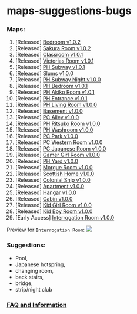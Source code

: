 # maps-suggestions-bugs

### Maps:
1. [Released] [Bedroom v1.0.2](https://www.patreon.com/posts/41376023)
2. [Released] [Sakura Room v1.0.2](https://www.patreon.com/posts/41376023)
3. [Released] [Classroom v1.0.1](https://www.patreon.com/posts/41661022)
4. [Released] [Victorias Room v1.0.1](https://www.patreon.com/posts/41661022)
5. [Released] [PH Subway v1.0.1](https://www.patreon.com/posts/43294382)
6. [Released] [Slums v1.0.0](https://www.patreon.com/posts/41203321)
7. [Released] [PH Subway Night v1.0.0](https://www.patreon.com/posts/43294382)
8. [Released] [PH Bedroom v1.0.1](https://www.patreon.com/posts/42919817)
9. [Released] [PH Akiko Room v1.0.1](https://www.patreon.com/posts/42919817)
10. [Released] [PH Entrance v1.0.1](https://www.patreon.com/posts/42919817)
11. [Released] [PH Living Room v1.0.0](https://www.patreon.com/posts/42706668)
12. [Released] [Basement v1.0.0](https://www.patreon.com/posts/43070712)
13. [Released] [PC Alley v1.0.0](https://www.patreon.com/posts/43453170)
14. [Released] [PH Ritsuko Room v1.0.0](https://www.patreon.com/posts/43823342)
15. [Released] [PH Washroom v1.0.0](https://www.patreon.com/posts/44181804)
16. [Released] [PC Park v1.0.0](https://www.patreon.com/posts/44580371)
16. [Released] [PC Western Room v1.0.0](https://www.patreon.com/posts/44958132)
16. [Released] [PC Japanese Room v1.0.0](https://www.patreon.com/posts/45323873)
16. [Released] [Gamer Girl Room v1.0.0](https://www.patreon.com/posts/girl-gamer-room-45679185)
16. [Released] [PH Yard v1.0.0](https://www.patreon.com/posts/46122985)
16. [Released] [Morgue Room v1.0.0](https://www.patreon.com/posts/46529413)
16. [Released] [Scottish Home v1.0.0](https://www.patreon.com/posts/46967526)
16. [Released] [Colonial Ship v1.0.0](https://www.patreon.com/posts/47414087)
16. [Released] [Apartment v1.0.0](https://www.patreon.com/posts/47826052)
16. [Released] [Hangar v1.0.0](https://www.patreon.com/posts/hangar-map-48281494)
16. [Released] [Cabin v1.0.0](https://www.patreon.com/posts/cabin-map-48703986)
16. [Released] [Kid Girl Room v1.0.0](https://www.patreon.com/posts/49104786)
16. [Released] [Kid Boy Room v1.0.0](https://www.patreon.com/posts/49538270)
16. [Early Access] [Interrogation Room v1.0.0](https://www.patreon.com/posts/49935637)

Preview for `Interrogation Room`: ![](https://i.imgur.com/3YSnYk3.png)

### Suggestions: 
* Pool,
* Japanese hotspring, 
* changing room, 
* back stairs,
* bridge,
* strip/night club

### [FAQ and Information](https://www.patreon.com/posts/40466751)
